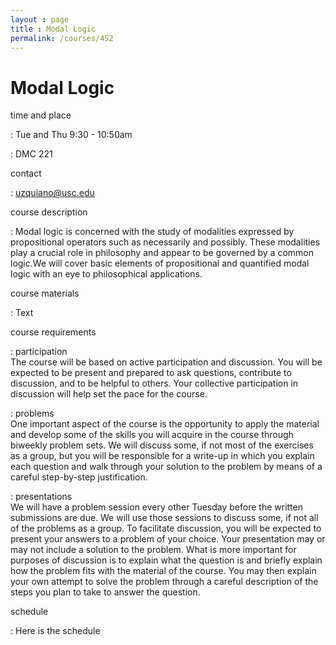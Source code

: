 ```yaml
---
layout : page
title : Modal Logic
permalink: /courses/452
---
```




# Modal Logic

time and place

:	Tue and Thu 9:30 - 10:50am

:	DMC 221

contact

:	uzquiano@usc.edu

course description

:	Modal logic is concerned with the study of modalities expressed by propositional operators such as necessarily and possibly. These modalities play a crucial role in philosophy and appear to be governed by a common logic.We will cover basic elements of propositional and quantified modal logic with an eye to philosophical applications. 

course materials

:	Text

course requirements

:	participation<br/>The course will be based on active participation and discussion. You will be expected to be present and prepared to ask questions, contribute to discussion, and to be helpful to others. Your collective participation in discussion will help set the pace for the course.

:	problems<br/>One important aspect of the course is the opportunity to apply the material and develop some of the skills you will acquire in the course through biweekly problem sets. We will discuss some, if not most of the exercises as a group, but you will be responsible for a write-up in which you explain each question and walk through your solution to the problem by means of a careful step-by-step justification.

:	presentations<br/>We will have a problem session every other Tuesday before the written submissions are due. We will use those sessions to discuss some, if not all of the problems as a group. To facilitate discussion, you will be expected to present your answers to a problem of your choice. Your presentation may or may not include a solution to the problem. What is more important for purposes of discussion is to explain what the question is and briefly explain how the problem fits with the material of the course. You may then explain your own attempt to solve the problem through a careful description of the steps you plan to take to answer the question.

schedule

:	Here is the schedule


